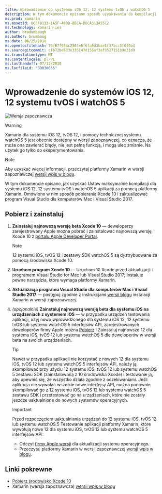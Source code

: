 ```yaml
---
title: Wprowadzenie do systemów iOS 12, 12 systemu tvOS i watchOS 5
description: W tym dokumencie opisano sposób uzyskiwania do kompilacji dla systemu iOS 12 i aplikacje dla systemu tvOS 12 za pomocą platformy Xamarin. Omówiono w nim sposób pobierania Xcode 10 i zaktualizować program Visual Studio dla komputerów Mac i Visual Studio 2017.
ms.prod: xamarin
ms.assetid: 6C0F0133-1A5F-408B-8BCA-BDCA313A55C2
ms.technology: xamarin-ios
author: bradumbaugh
ms.author: brumbaug
ms.date: 06/25/2018
ms.openlocfilehash: 70f67f934c2503e6f6fa0d3bae1f37bcc1f6f0a4
ms.sourcegitcommit: cfb72be633e335147d156af3ef9527151b9e31d9
ms.translationtype: MT
ms.contentlocale: pl-PL
ms.lasthandoff: 07/13/2018
ms.locfileid: "39030655"
---
```

# <a name="getting-started-with-ios-12-tvos-12-and-watchos-5"></a>Wprowadzenie do systemów iOS 12, 12 systemu tvOS i watchOS 5

![Wersja zapoznawcza](~/media/shared/preview.png)

> [!WARNING]
> Xamarin dla systemu iOS 12, tvOS 12, i pomocy technicznej systemu watchOS 5 jest obecnie dostępny w wersji zapoznawczej, co oznacza, że może ona zawierać błędy, nie jest pełną funkcją, i mogą ulec zmianie. Na użytek go tylko do eksperymentowania.

> [!NOTE]
> Aby uzyskać więcej informacji, przeczytaj platformy Xamarin w wersji zapoznawczej [wersji wpis w blogu](https://releases.xamarin.com/preview-release-xcode-10-beta-3/).

W tym dokumencie opisano, jak uzyskać Ustaw maksymalnie kompilacji dla systemu iOS 12, 12 systemu tvOS i watchOS 5 aplikacji za pomocą platformy Xamarin. Omówiono w nim sposób pobierania Xcode 10 i zaktualizować program Visual Studio dla komputerów Mac i Visual Studio 2017.

## <a name="download-and-install"></a>Pobierz i zainstaluj

1. **Zainstaluj najnowszą wersję beta Xcode 10** — deweloperzy zarejestrowany Apple można pobrać i zainstalować najnowszą wersję Xcode 10 z [portalu Apple Developer Portal](https://developer.apple.com/download/).

   > [!NOTE]
   > 12 systemu iOS, tvOS 12 i zestawy SDK watchOS 5 są dystrybuowane za pomocą środowiska Xcode 10.

2. **Uruchom program Xcode 10** — Uruchom 10 Xcode przed aktualizacji i programem Visual Studio for Mac lub Visual Studio 2017; instaluje pewne narzędzia, które wymaga platformy Xamarin.

3. **Aktualizacja programu Visual Studio dla komputerów Mac i Visual Studio 2017** — postępuj zgodnie z instrukcjami [wersji blogu](https://releases.xamarin.com/preview-release-xcode-10-beta-3/) instalacji Xamarin w wersji zapoznawczej.

4. _(opcjonalnie)_  **Zainstaluj najnowszą wersję beta dla systemu iOS na urządzeniach z systemem iOS** — w przypadku urządzeń testowania aplikacji, użyj nowo wprowadzonego dla systemu iOS 12, 12 systemu tvOS lub systemu watchOS 5 interfejsów API, zarejestrowanych deweloperów firmy Apple można [Pobierz](https://developer.apple.com/download) i Zainstaluj najnowsze 12 dla systemu iOS, tvOS 12 lub systemu watchOS 5 dla deweloperów w wersji beta na swoich urządzeniach.

   > [!TIP]
   > Nawet w przypadku aplikacji nie korzystać z nowych 12 dla systemu iOS, tvOS 12 lub systemu watchOS 5 interfejsów API, należy ją skompilować przy użyciu 12 systemu iOS, tvOS 12 lub systemu watchOS 5 zestawu SDK (zainstalowaną z 10 środowiska Xcode) i testowanie ją, aby upewnić się, że wszystko działa zgodnie z oczekiwaniami. Jeśli aplikacja nie wywołać wszelkie nowe interfejsy API, można ponownie skompilować go z 12 systemu iOS, tvOS 12 lub systemu watchOS 5 zestawu SDK i przetestować go na urządzeniach, które nie zostały jeszcze uaktualnione do nowych systemów operacyjnych.

   > [!IMPORTANT]
   > Przed rozpoczęciem uaktualniania urządzeń do 12 systemu iOS, tvOS 12 lub systemu watchOS 5 Testowanie aplikacji platformy Xamarin, które wywołują nowe 12 dla systemu iOS, tvOS 12 lub systemu watchOS 5 interfejsów API:
   > - Odczyt [firmy Apple wersji](https://developer.apple.com/download/) dla aktualizacji systemu operacyjnego.
   > - Przeczytaj platformy Xamarin w wersji zapoznawczej [wersji wpis w blogu](https://releases.xamarin.com/preview-release-xcode-10-beta-3/).

## <a name="related-links"></a>Linki pokrewne

- [Pobierz środowisko Xcode 10](https://developer.apple.com/download/)
- Xamarin (wersja zapoznawcza) [wersji wpis w blogu](https://releases.xamarin.com/preview-release-xcode-10-beta-3/)
